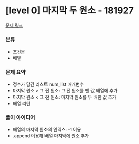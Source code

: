 # [level 0] 마지막 두 원소 - 181927

[문제 링크](https://school.programmers.co.kr/learn/courses/30/lessons/181927)

### 분류
- 조건문
- 배열

### 문제 요약
- 정수가 담긴 리스트 num_list 매개변수
- 마지막 원소 > 그 전 원소: 그 전 원소를 뺀 값 배열에 추가
- 마지막 원소 < 그 전 원소: 마지막 원소를 두 배한 값 추가 
- 배열 리턴


### 풀이 아이디어
- 배열의 마지막 원소의 인덱스: -1 이용
- .append 이용해 배열 마지막에 원소 추가 